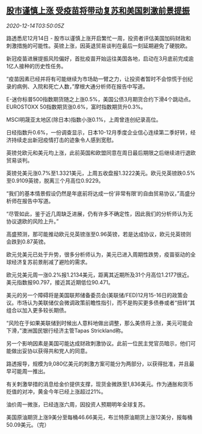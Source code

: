 <!--1607917994000-->
[股市谨慎上涨 受疫苗将带动复苏和美国刺激前景提振](https://cn.reuters.com/article/global-marketsasia-1214-mon-idCNKBS28O09S)
------

<div><i>2020-12-14T03:50:05Z</i></div><p>路透悉尼12月14日 - 股市以谨慎上涨开启繁忙一周，投资者评估美国加码财政和刺激措施的可能性。英镑上涨，因英退贸易谈判在最后一刻延期避免了硬脱欧。</p><p>新冠疫苗进展提振风险偏好，首批疫苗开始运往美国各地，启动在3月底前完成逾1亿人接种的历史性任务。</p><p>“疫苗因素已经并将有可能继续为市场助一臂之力，让投资者暂时不会惊慌于创纪录的病例、入院和死亡人数，”摩根大通分析师在报告中写道。</p><p>E-迷你标普500指数期货随之上涨0.5%，美国公债3月期货合约下滑4个跳动点。EUROSTOXX 50指数期货涨0.6%，富时指数期货升0.3%。</p><p>MSCI明晟亚太地区(除日本)指数小涨0.1%，上周曾连创纪录高位。</p><p>日经指数升0.6%，一份调查显示，日本10-12月季度企业信心连续第二季好转，经济持续走出新冠疫情打击的迹象令人感到宽慰。</p><p>英镑兑欧元和美元均上涨，此前英国和欧盟同意在周日最后期限之后继续进行退欧贸易谈判。</p><p>英镑兑美元涨0.7%至1.3321美元，上周五收盘报1.3222美元。欧元兑英镑跌0.5%至0.9109英镑，脱离三个月高位0.9229。</p><p>“我们的基本情景假设仍然是年底前将达成一份‘非常有限’的自由贸易协议，”高盛分析师在报告中写道。</p><p>“尽管如此，鉴于近几周缺乏进展，仍有许多不确定性，因此我们的分析师认为无协议退欧的风险上升。”</p><p>高盛预测，那可能推动欧元兑英镑涨至0.96英镑，若是达成协议，欧元兑英镑则会跌到0.87英镑。</p><p>欧元兑美元已处于升势，很多分析师认为，美元已进入周期性跌势，疫苗驱动的全球经济复苏前景削减了避险的需求。</p><p>欧元兑美元周一涨0.2%报1.2134美元，距离其近期所及31个月高位1.2177很近。美元指数报90.797，接近其近期低位90.471。</p><p>美元的另一个障碍将是美国联邦储备委员会(美联储/FED)12月15-16日的政策会议。市场认为美联储仅会微调政策前瞻性指引，而不是购买更多债券或者“扭转”其组合以加入更多较长期债。</p><p>“风险在于如果美联储到时候出人意料地做出调整，那么美债将上涨，美元可能会下滑，”澳洲国民银行经济主管Tapas Strickland称。</p><p>另一个影响因素是美国可能达成财政刺激协议。此前一位民主党官员暗示，他们可能做出妥协以获得共和党人的同意。</p><p>路透报导，规模为9,080亿美元的刺激方案可能分为两部分，以获得批准，并且最早可能周一推出。</p><p>有关刺激举措的消息给金价提供支撑，现货金微跌至1,836美元。作为通胀和货币贬值的对冲，黄金今年已经上涨超过21%。</p><p>油价周一微涨，已经连涨六周，因投资人预期明年全球复苏。</p><p>美国原油期货上涨9美分至每桶46.66美元，布兰特原油期货上涨12美分，报每桶50.09美元。（完）</p>
